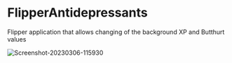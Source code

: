 # FlipperAntidepressants  

Flipper application that allows changing of the background XP and Butthurt values

![Screenshot-20230306-115930](https://user-images.githubusercontent.com/16545187/223104547-1beb448f-3673-47b4-a2cb-5f6ecc1371c6.png)
